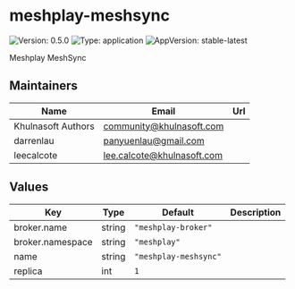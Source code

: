 # meshplay-meshsync

![Version: 0.5.0](https://img.shields.io/badge/Version-0.5.0-informational?style=flat-square) ![Type: application](https://img.shields.io/badge/Type-application-informational?style=flat-square) ![AppVersion: stable-latest](https://img.shields.io/badge/AppVersion-stable--latest-informational?style=flat-square)

Meshplay MeshSync

## Maintainers

| Name | Email | Url |
| ---- | ------ | --- |
| Khulnasoft Authors | <community@khulnasoft.com> |  |
| darrenlau | <panyuenlau@gmail.com> |  |
| leecalcote | <lee.calcote@khulnasoft.com> |  |

## Values

| Key | Type | Default | Description |
|-----|------|---------|-------------|
| broker.name | string | `"meshplay-broker"` |  |
| broker.namespace | string | `"meshplay"` |  |
| name | string | `"meshplay-meshsync"` |  |
| replica | int | `1` |  |

